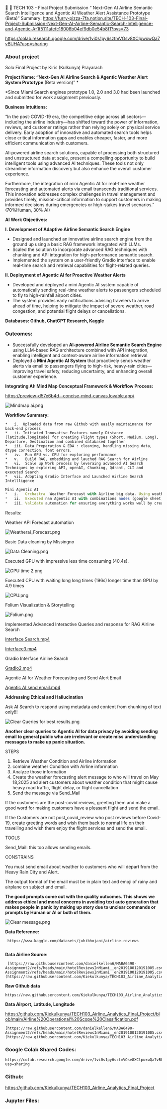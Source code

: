 🛫 🤖 TECH 103 - Final Project Submission “ Next-Gen AI Airline Semantic Search Intelligence and Agentic AI Weather Alert Assistance Prototype (Beta)”
Summary:
https://furry-pizza-7fa.notion.site/TECH-103-Final-Project-Submission-Next-Gen-AI-Airline-Semantic-Search-Intelligence-and-Agentic-A-1f5111afefc18008b04ef9db0e54b8f1?pvs=73

https://colab.research.google.com/drive/1vi0s1py6sztmVOsv8XClpwxwQa7vBUHA?usp=sharing

### About project

Solo Final Project by Kiris (Kulkunya) Prayarach

**Project Name: “Next-Gen AI Airline Search & Agentic Weather Alert System Prototype** (Beta version)” *

*Since Miami Search engines prototype 1.0, 2.0 and 3.0 had been launched and submitted for work assignment previously.   

**Business Intuitions:**

“In the post-COVID-19 era, the competitive edge across all sectors—including the airline industry—has shifted toward the power of information, reviews, and customer ratings rather than relying solely on physical service delivery. Early adoption of innovative and automated search tools helps close critical information gaps and enables cheaper, faster, and more efficient communication with customers.

AI-powered airline search solutions, capable of processing both structured and unstructured data at scale, present a compelling opportunity to build intelligent tools using advanced AI techniques. These tools not only streamline information discovery but also enhance the overall customer experience.

Furthermore, the integration of mini Agentic AI for real-time weather forecasting and automated alerts via email transcends traditional services. This innovation addresses complex challenges in travel management and provides timely, mission-critical information to support customers in making informed decisions during emergencies or high-stakes travel scenarios.” (70%Human, 30% AI) 

**AI Work Objectives:** 

**I. Development of Adaptive Airline Semantic Search Engine**

- Designed and launched an innovative airline search engine from the ground up using a basic RAG framework integrated with LLMs.
- Scaled the solution to incorporate advanced RAG techniques with chunking and API integration for high-performance semantic search.
- Implemented the system on a user-friendly Gradio interface to enable real-time search and retrieval capabilities for flight-related queries.

**II. Deployment of Agentic AI for Proactive Weather Alerts**

- Developed and deployed a mini Agentic AI system capable of automatically sending real-time weather alerts to passengers scheduled to fly to high-rainfall airport cities.
- The system provides early notifications advising travelers to arrive ahead of time, helping to mitigate the impact of severe weather, road congestion, and potential flight delays or cancellations.

**Databases: Github, ChatGPT Research, Kaggle**

### **Outcomes:**

- Successfully developed an **AI-powered Airline Semantic Search Engine** using LLM-based RAG architecture combined with API integration, enabling intelligent and context-aware airline information retrieval.
- Deployed a **Mini Agentic AI System** that proactively sends weather alerts via email to passengers flying to high-risk, heavy-rain cities—improving travel safety, reducing uncertainty, and enhancing overall customer experience.

**Integrating AI: Mind Map Conceptual Framework & Workflow Process:**

https://preview-d57e6b4d--concise-mind-canvas.lovable.app/

![Mindmap ai.png](attachment:b5bba3cc-b901-4986-a358-ecbda91bb277:Mindmap_ai.png)

**Workflow Summary:** 

```
*   i.  Uploaded data from raw Github with easily maintainance for back-end process 
*   ii. Initiated Innovative Features namely Distance (latitude,longitude) for creating Flight types (Short, Medium, Long), Departure, Destination and combined databased together
*   iii. Data Preparation & EDA : cleaning, handling missing data, dtype correction, font errors. 
*   iv.  Run GPU vs. CPU for exploring performance 
*   v.   Build RAG, embedding and lauched RAG Search for Airline
*   vi.  Scale up Work process by leveraing advanced AI Search Techniques by exploring API, openAI, Chunking, Qdrant, CLI and executed Search 
*   vii. Adopting Gradio Interface and Launched Airline Search Intellligence

```

```jsx
Mini Agentic AI
*   i.   Orchastra  Weather Forecast with Airline big data. Using weather ai for automation and efficiency to predict weather condition by assigning heavy rain, sunny, or cloudly, or strom obtained from weather forecast API
*   ii.  Executed n&n Agentic AI with combinations nodes (google sheet, IF, Filter, AI Agent, openai, Gmail)
*   iii. Validate automation for ensuring everything works well by creating google sheet to check how many emails sent out to customers and correctly

```

Results: 

Weather API Forecast automation 

![Weatherai_Forecast.png](attachment:272f4409-8dab-4361-8192-c95ffd5016a9:Weatherai_Forecast.png)

Basic Data cleaning by Missingno

![Data Cleaning.png](attachment:a8941b4f-5538-4383-8a79-21b060d38d58:Data_Cleaning.png)

Executed GPU with impressive less time consuming (40.4s). 

![GPU time 2.png](attachment:d4a66710-a4e2-44cd-9da2-59fd61ad727a:GPU_time_2.png)

Executed CPU with waiting long long times (196s)  longer time than GPU by 4.9 times

![CPU.png](attachment:c9d0cd4d-116b-4874-a4e5-cd3f2623e50c:CPU.png)

Folium Visualization & Storytelling

![Folium.png](attachment:f378c6e2-5179-40ad-b042-e4652b9d87b1:Folium.png)

Implemented Advanced Interactive Queries and response for RAG Airline Search

[Interface Search.mp4](attachment:681eefd3-2ad7-4a67-af57-001b169bca8e:Interface_Search.mp4)

[Interface3.mp4](attachment:2ea689e4-0ae9-4021-9f02-c8bbcd85df99:Interface3.mp4)

 Gradio Interface Airline Search

[Gradio2.mp4](attachment:3390cdc3-5614-420e-9c2e-e4644a515958:Gradio2.mp4)

Agentic AI for Weather Forecasting and Send Alert Email

[Agentic AI send email.mp4](attachment:7b52739e-8186-4e23-9a8d-bfc918463e2a:Agentic_AI_send_email.mp4)

**Addressing Ethical and Hallucination**

Ask AI Search to respond using metadata and content from chunking of text only!!!

![Clear Queries for best results.png](attachment:956f3ab9-07db-4f1e-9106-1c384856fc3b:Clear_Queries_for_best_results.png)

**Another clear queries to Agentic AI for data privacy by avoiding sending email to general public who are irrelevant or create miss understanding messages to make up panic situation.**

STEPS

1. Retrieve Weather Condition and Airline information
2. combine weather Condition with Airline information
3. Analyze those information
4. Create the weather forecasting alert message to who will travel on May 18,2025 and alert customers about weather condition that might cause heavy road traffic, flight delay, or flight cancellation
5. Send the message via Send_Mail

If the customers are the post-covid reviews, greeting them and make a good word for making customers have a pleasant flight and send the email.

If the Customers are not post_covid_review who post reviews before Covid-19, create greeting words and wish them back to normal life on their travelling and wish them enjoy the flight services and send the email.

TOOLS

Send_Mail: this too allows sending emails.

CONSTRAINS

You must send email about weather to customers who will depart from the Heavy Rain City and Alert.

The output format of the email must be in plain text and emoji of rainy and airplane on subject and email.

**The good prompts come out with the quality outcomes. This shows we address ethical and moral concerns in avoiding text auto generation that makes people in panic by making up story due to unclear commands or prompts by Human or AI or both of them.**

![Clear message.png](attachment:b3084186-6e45-4c4c-8dbb-f4ea2b615bff:Clear_message.png)

**Data Reference:**

```
 https://www.kaggle.com/datasets/juhibhojani/airline-reviews
 
```

 **Data Airline Source:**

```
 [https://raw.githubusercontent.com/danielkellen6/MABA6490-Assignment2/refs/heads/main/hotelReviewsInMiami__en2019100120191005.csvhttps://raw.githubusercontent.com/danielkellen6/MABA6490-Assignment2/refs/heads/main/hotelReviewsInMiami__en2019100120191005.csv](https://raw.githubusercontent.com/Kiekulkunya/TECH103_Airline_Analytics_Final_Project/main/Airline%20Operational%20Scope%20Classification.pdf)
```

**Raw Github data**

```
https://raw.githubusercontent.com/Kiekulkunya/TECH103_Airline_Analytics_Final_Project/refs/heads/main/Airline_review.csv
```

**Data Airport, Latitude, Longitude**

https://github.com/Kiekulkunya/TECH103_Airline_Analytics_Final_Project/blob/main/Airline%20Operational%20Scope%20Classification.pdf

```
[https://raw.githubusercontent.com/danielkellen6/MABA6490-Assignment2/refs/heads/main/hotelReviewsInMiami__en2019100120191005.csv](https://raw.githubusercontent.com/Kiekulkunya/TECH103_Airline_Analytics_Final_Project/main/Airline%20Operational%20Scope%20Classification.pdf)
```

### Google Colab Shared Codes:

```
https://colab.research.google.com/drive/1vi0s1py6sztmVOsv8XClpwxwQa7vBUHA?usp=sharing
```

### Github:

https://github.com/Kiekulkunya/TECH103_Airline_Analytics_Final_Project

### Jupyter Files:
